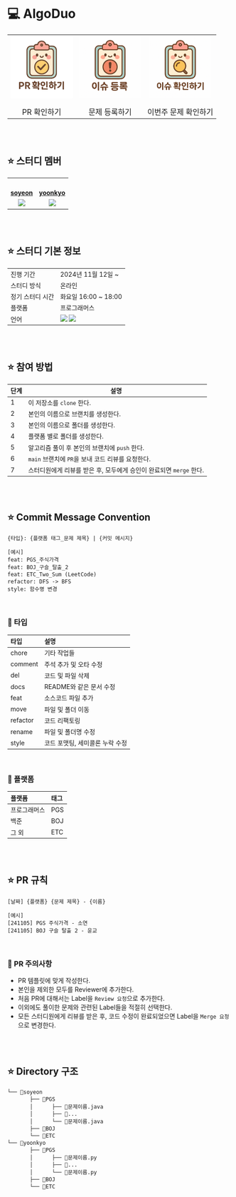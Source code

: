 # 💻 AlgoDuo


<table>
    <tr>
        <td align="center">
            <!-- PR 확인하는 버튼 이미지 -->
            <a href="https://github.com/soyeon1806/AlgoDuo/pulls" style="text-decoration: none;">
                <img src="images/pr_button.png" alt="PR 버튼" width="140" style="margin-bottom: 10px;"/>
            </a>
        </td>
        <td align="center">
            <!-- 풀고 싶은 문제 등록하는 버튼 이미지 -->
            <a href="https://github.com/soyeon1806/AlgoDuo/issues/new?title=[플랫폼]%20문제이름%20/%20레벨&body=⭐%20제목%20:%20[플랫폼]%20문제_이름%20/%20레벨%0A%20%20%20%20%20%20☑%20[BOJ]%20:%20백준%0A%20%20%20%20%20%20☑%20[PGS]%20:%20프로그래머스%0A%20%20%20%20%20%20☑%20[ETC]%20:%20그%20외%20사이트%0A%0A⭐%20라벨%20:%20알고리즘 분류%0A%20%20%20%20(없는%20라벨은%20새로%20등록하기)%0A%0A⭐%20문제%20링크%3A"
            style="text-decoration: none;">
                <img src="images/issue_button.png" alt="문제 등록 버튼" width="140" style="margin-bottom: 10px;"/>
            </a>
        </td>
        <td align="center">
            <!-- 이번주 문제 확인하는 버튼 이미지 -->
            <a href="https://github.com/soyeon1806/AlgoDuo/issues" style="text-decoration: none;">
                <img src="images/issue_check_button.png" alt="문제 확인 버튼" width="140" style="margin-bottom: 10px;"/>
            </a>
        </td>
    </tr>
    <tr>
        <td align="center">
            <a href="https://github.com/soyeon1806/AlgoDuo/pulls" style="text-decoration: none;">
                <div style="font-size: 1.2em;">PR 확인하기 <strong><!--PR_COUNT--></strong></div>
            </a>
        </td>
        <td align="center">
            <a href="https://github.com/soyeon1806/AlgoDuo/issues/new?title=[플랫폼]%20문제이름%20/%20레벨&body=⭐%20제목%20:%20[플랫폼]%20문제_이름%20/%20레벨%0A%20%20%20%20%20%20☑%20[BOJ]%20:%20백준%0A%20%20%20%20%20%20☑%20[PGS]%20:%20프로그래머스%0A%20%20%20%20%20%20☑%20[ETC]%20:%20그%20외%20사이트%0A%0A⭐%20라벨%20:%20알고리즘 분류%0A%20%20%20%20(없는%20라벨은%20새로%20등록하기)%0A%0A⭐%20문제%20링크%3A" style="text-decoration: none;">
                <div style="font-size: 1.2em;">문제 등록하기</div>
            </a>
        </td>
        <td align="center">
            <a href="https://github.com/soyeon1806/AlgoDuo/issues" style="text-decoration: none;">
                <div style="font-size: 1.2em;">이번주 문제 확인하기</div>
            </a>
        </td>
    </tr>
</table>

<br/>
<br/>

## ⭐ 스터디 멤버

<table>
 <tr>
    <td align="center">
      <a href="https://github.com/soyeon1806">
        <img src="https://avatars.githubusercontent.com/soyeon1806" width="130px;" alt="">
      </a>
    </td>
    <td align="center">
      <a href="https://github.com/Hyykk">
        <img src="https://avatars.githubusercontent.com/Hyykk" width="130px;" alt="">
      </a>
    </td>
  </tr>
  <tr>
    <td align="center"><a href="https://github.com/soyeon1806"><b>soyeon</b></a></td>
    <td align="center"><a href="https://github.com/Hyykk"><b>yoonkyo</b></a></td>
  </tr>
  <tr>
    <td align="center">
      <img src="https://img.shields.io/badge/Java-007396?style=for-the-badge&logo=java&logoColor=white">
    </td>
    <td align="center">
      <img src="https://img.shields.io/badge/Python-3776AB?style=for-the-badge&logo=python&logoColor=white">
    </td>
  </tr>
</table>

<br/>
<br/>

## ⭐ 스터디 기본 정보

<table>
  <tr>
    <td>진행 기간</td>
    <td>2024년 11월 12일 ~ </td>
  </tr>
  <tr>
    <td>스터디 방식</td>
    <td>온라인</td>
  </tr>
  <tr>
    <td>정기 스터디 시간</td>
    <td>화요일 16:00 ~ 18:00</td>
  </tr>
  <tr>
    <td>플랫폼</td>
    <td>프로그래머스</td>
  </tr>
  <tr>
    <td>언어</td>
    <td><img src="https://img.shields.io/badge/Python-3776AB?style=for-the-badge&logo=python&logoColor=white">
    <img src="https://img.shields.io/badge/Java-007396.svg?&style=for-the-badge&logo=Java&logoColor=white">
    </td>
  </tr>
</table>

<br/><br/>

## ⭐ 참여 방법

| 단계 | 설명 |
| --- | --- |
| 1 | 이 저장소를 `clone` 한다. |
| 2 | 본인의 이름으로 브랜치를 생성한다. |
| 3 | 본인의 이름으로 폴더를 생성한다. |
| 4 | 플랫폼 별로 폴더를 생성한다. |
| 5 | 알고리즘 풀이 후 본인의 브랜치에 `push` 한다. |
| 6 | `main` 브랜치에 `PR`을 보내 코드 리뷰를 요청한다. |
| 7 | 스터디원에게 리뷰를 받은 후, 모두에게 승인이 완료되면 `merge` 한다. |


<br/><br/>

## ⭐ Commit Message Convention

```
{타입}: {플랫폼 태그_문제 제목} | {커밋 메시지}
```

```
[예시]
feat: PGS_주식가격
feat: BOJ_구슬_탈출_2
feat: ETC_Two_Sum (LeetCode)
refactor: DFS -> BFS
style: 함수명 변경
```

<br/>

### 📌 타입

| 타입 | 설명 |
|:--  |:--  |
| chore | 기타 작업들 |
| comment | 주석 추가 및 오타 수정 |
| del | 코드 및 파일 삭제 |
| docs | README와 같은 문서 수정 |
| feat | 소스코드 파일 추가 |
| move | 파일 및 폴더 이동 |
| refactor | 코드 리팩토링 |
| rename | 파일 및 폴더명 수정 |
| style | 코드 포맷팅, 세미콜론 누락 수정 |

<br/>

### 📌 플랫폼

| 플랫폼 | 태그 |
|:--  |:--  |
| 프로그래머스 | PGS |
| 백준 | BOJ |
| 그 외 | ETC |

<br/><br/>

## ⭐ PR 규칙

```
[날짜] {플랫폼} {문제 제목} - {이름}
```

```
[예시]
[241105] PGS 주식가격 - 소연
[241105] BOJ 구슬 탈출 2 - 윤교
```

<br/>

### 📌 PR 주의사항

- PR 템플릿에 맞게 작성한다.
- 본인을 제외한 모두를 Reviewer에 추가한다.
- 처음 PR에 대해서는 Label을 `Review 요청`으로 추가한다.
- 이외에도 풀이한 문제와 관련된 Label들을 적절히 선택한다.
- 모든 스터디원에게 리뷰를 받은 후, 코드 수정이 완료되었으면 Label을 `Merge 요청`으로 변경한다.

<br/>
<br/>

## ⭐ Directory 구조
```
└── 📂soyeon
       ├── 📂PGS
       │      ├── 💾문제이름.java
       │      ├── 💾...
       │      └── 💾문제이름.java
       ├── 📂BOJ
       └── 📂ETC
└── 📂yoonkyo
       ├── 📂PGS
       │      ├── 💾문제이름.py
       │      ├── 💾...
       │      └── 💾문제이름.py
       ├── 📂BOJ
       └── 📂ETC
```
